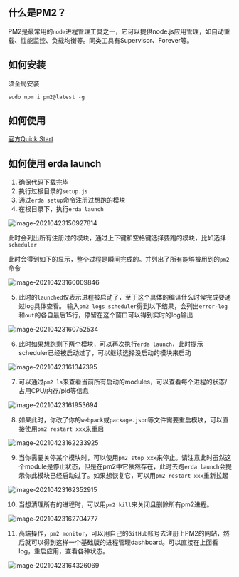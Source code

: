 ## 什么是PM2？

PM2是最常用的`node`进程管理工具之一，它可以提供node.js应用管理，如自动重载、性能监控、负载均衡等。同类工具有Supervisor、Forever等。

## 如何安装

须全局安装

```shell
sudo npm i pm2@latest -g
```

## 如何使用

[官方Quick Start](https://pm2.keymetrics.io/docs/usage/quick-start/)

## 如何使用 erda launch

1. 确保代码下载完毕
2. 执行过根目录的`setup.js`
3. 通过`erda setup`命令注册过想跑的模块
4. 在根目录下，执行`erda launch`

![image-20210423150927814](https://kuimo-markdown-pic.oss-cn-hangzhou.aliyuncs.com/image-20210423150927814.png)

此时会列出所有注册过的模块，通过上下键和空格键选择要跑的模块，比如选择`scheduler`

此时会得到如下的显示，整个过程是瞬间完成的。并列出了所有能够被用到的`pm2`命令

![image-20210423160009846](https://kuimo-markdown-pic.oss-cn-hangzhou.aliyuncs.com/image-20210423160009846.png)

5. 此时的`launched`仅表示进程被启动了，至于这个具体的编译什么时候完成要通过log具体查看。 输入`pm2 logs scheduler`得到以下结果，会列出`error-log`和`out`的各自最后15行，停留在这个窗口可以得到实时的log输出

![image-20210423160752534](https://kuimo-markdown-pic.oss-cn-hangzhou.aliyuncs.com/image-20210423160752534.png)

6. 此时如果想跑剩下两个模块，可以再次执行`erda launch`，此时提示scheduler已经被启动过了，可以继续选择没启动的模块来启动

![image-20210423161347395](https://kuimo-markdown-pic.oss-cn-hangzhou.aliyuncs.com/image-20210423161347395.png)

7. 可以通过`pm2 ls`来查看当前所有启动的modules，可以查看每个进程的状态/占用CPU/内存/pid等信息

![image-20210423161953694](https://kuimo-markdown-pic.oss-cn-hangzhou.aliyuncs.com/image-20210423161953694.png)

8. 如果此时，你改了你的`webpack`或`package.json`等文件需要重启模块，可以直接使用`pm2 restart xxx`来重启

![image-20210423162233925](https://kuimo-markdown-pic.oss-cn-hangzhou.aliyuncs.com/image-20210423162233925.png)

9. 当你需要关停某个模块时，可以使用`pm2 stop xxx`来停止。请注意此时虽然这个module是停止状态，但是在pm2中它依然存在，此时去跑`erda launch`会提示你此模块已经启动过了。如果想恢复它，可以用`pm2 restart xxx`重新拉起

![image-20210423162352915](https://kuimo-markdown-pic.oss-cn-hangzhou.aliyuncs.com/image-20210423162352915.png)

10. 当想清理所有的进程时，可以用`pm2 kill`来关闭且删除所有pm2进程。

![image-20210423162704777](https://kuimo-markdown-pic.oss-cn-hangzhou.aliyuncs.com/image-20210423162704777.png)

11. 高端操作，`pm2 monitor`，可以用自己的`GitHub`账号去注册上PM2的网站，然后就可以得到这样一个基础版的进程管理dashboard。可以直接在上面看log，重启应用，查看各种状态。

![image-20210423164326069](https://kuimo-markdown-pic.oss-cn-hangzhou.aliyuncs.com/image-20210423164326069.png)

